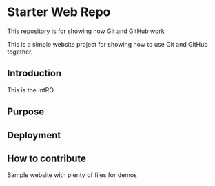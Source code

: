 # Starter Web Repo

This repository is for showing how Git and GitHub work

This is a simple website project for
showing how to use Git and GitHub together.

## Introduction

This is the IntRO

## Purpose

## Deployment

## How to contribute

Sample website with plenty of files for demos